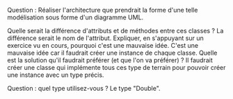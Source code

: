 Question : Réaliser l'architecture que prendrait la forme d'une telle modélisation sous forme d'un diagramme UML. 

Quelle serait la différence d'attributs et de méthodes entre ces classes ? 
    La différence serait le nom de l'attribut.
Expliquer, en s'appuyant sur un exercice vu en cours, pourquoi c'est une mauvaise idée. 
    C'est une mauvaise idée car il faudrait créer une instance de chaque classe.
Quelle est la solution qu'il faudrait préférer (et que l'on va préférer) ?
    Il faudrait créer une classe qui implémente tous ces type de terrain pour pouvoir créer une instance avec un type précis.

Question : quel type utilisez-vous ?
    Le type "Double".